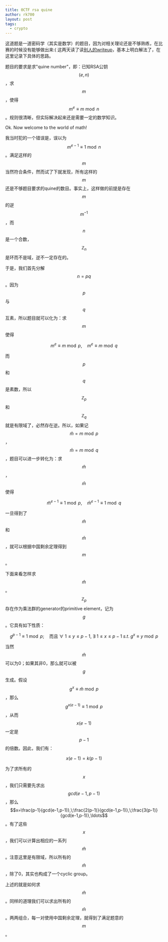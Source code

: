 ```yaml
---
title: 0CTF rsa quine
author: rk700
layout: post
tags:
  - crypto
---
```


这道题是一道密码学（其实是数学）的题目，因为对相关理论还是不够熟练，在比赛的时候没有能够做出来:( 这两天读了读[别人的writeup](https://gist.github.com/mheistermann/0dee124d7eed2ec26fcd)，基本上明白解法了，在这里记录下具体的思路。

题目的要求是求"quine number"，即：已知RSA公钥$$(e, n)$$，求$$m$$，使得$$m^e\equiv m \bmod n$$。规则很清晰，但实际解决起来还是需要一定的数学知识。

Ok. Now welcome to the world of math!

我当时犯的一个错误是，误以为$$m^{e-1}\equiv 1\bmod n$$。满足这样的$$m$$当然符合条件，然而试了下就发现，所有这样的$$m$$还是不够题目要求的quine的数目。事实上，这样做的前提是存在$$m$$的逆$$m^{-1}$$，而$$n$$是一个合数，$$\mathbb{Z}_n$$是环而不是域，逆不一定存在的。

于是，我们首先分解$$n=pq$$。因为$$p$$与$$q$$互素，所以题目就可以化为：求$$m$$使得

$$m^e\equiv m\bmod p,\quad m^e\equiv m\bmod q$$

而$$p$$和$$q$$是素数，所以$$\mathbb{Z}_p$$和$$\mathbb{Z}_q$$就是有限域了，必然存在逆。所以，如果记$$\hat{m}=m\bmod p$$，$$\bar{m}=m\bmod q$$，题目可以进一步转化为：求$$\hat{m}$$，$$\bar{m}$$使得

$$\hat{m}^{e-1}\equiv 1\bmod p,\quad \bar{m}^{e-1}\equiv 1\bmod q$$

一旦得到了$$\hat{m}$$和$$\bar{m}$$，就可以根据中国剩余定理得到$$m$$。

下面来看怎样求$$\hat{m}$$。$$\mathbb{Z}_p$$存在作为乘法群的generator的primitive element，记为$$g$$。它具有如下性质：

$$g^{p-1}\equiv 1\bmod p;\quad\text{而且}~\forall~1\le y\le p-1,\; \exists~1\le x\le p-1\;s.t.\;g^{x}\equiv y\bmod p$$

当然$$\hat{m}$$可以为0；如果其非0，那么就可以被$$g$$生成。假设$$g^x\equiv \hat{m}\bmod p$$，那么$$g^{x(e-1)}\equiv 1\bmod p$$，从而$$x(e-1)$$一定是$$p-1$$的倍数。因此，我们有：

$$x(e-1)=k(p-1)$$

为了求所有的$$x$$，我们只需要先求出$$gcd(e-1,p-1)$$，那么$$x=\frac{p-1}{gcd(e-1,p-1)},\;\frac{2(p-1)}{gcd(e-1,p-1)},\;\frac{3(p-1)}{gcd(e-1,p-1)},\ldots$$。有了这些$$x$$，我们可以计算出相应的一系列$$\hat{m}$$。注意这里是有限域，所以所有的$$\hat{m}$$，除了0，其实也构成了一个cyclic group。

上述的就是如何求$$\hat{m}$$。同样的道理我们可以求出所有的$$\bar{m}$$。两两组合，每一对使用中国剩余定理，就得到了满足题意的$$m$$。

<script type="text/javascript" src="http://cdn.mathjax.org/mathjax/latest/MathJax.js?config=TeX-AMS-MML_HTMLorMML"></script>
